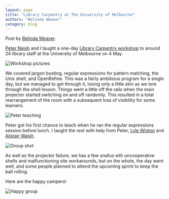 ```yaml
---
layout: page
title: "Library Carpentry at The University of Melbourne"
authors: "Belinda Weaver"
category: blog
---
```


Post by [Belinda Weaver](https://twitter.com/cloudaus).

[Peter Neish](https://twitter.com/peterneish) and I taught a one-day 
[Library Carpentry workshop](https://weaverbel.github.io/2018-05-04-unimelb-lc/) to around 24 library staff at the 
University of Melbourne on 4 May.

![Workshop pictures](/images/lcmelb.jpg)

We covered jargon busting, regular expressions for pattern matching, the Unix shell, and OpenRefine. This was a fairly ambitious program for a single day, but we managed to get through it, losing only a little skin as we tore through the shell lesson. Things went a little off the rails when the main projector started switching on and off randomly. This resulted in a total rearrangement of the room with a subsequent loss of visibility for some learners.

![Peter teaching](/images/peter_teach.jpg)


Peter got his first chance to teach when he ran the regular expressions session before lunch. 
I taught the rest with help from Peter,
[Lyle Winton](https://twitter.com/lylewinton) and [Alistair Walsh](https://twitter.com/alistairwalsh). 

![Group shot](/images/melbgroupshot.jpg)

As well as the projector failure, we has a few snafus wth uncooperative shells and malfunctioning site workarounds, but on the whole, the day went well, and some people planned to attend the upcoming sprint to keep the ball rolling.

Here are the happy campers!

![Happy group](/images/happy.jpg)
